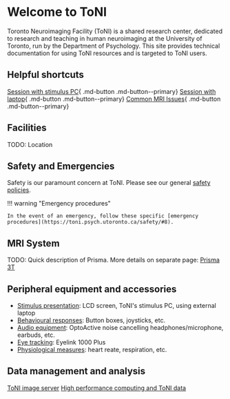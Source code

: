 # Welcome to ToNI

Toronto Neuroimaging Facility (ToNI) is a shared research center, dedicated to research and teaching in human neuroimaging at the University of Toronto, run by the Department of Psychology. This site provides technical documentation for using ToNI resources and is targeted to ToNI users.

## Helpful shortcuts
[Session with stimulus PC](howto_stimPC.md){ .md-button .md-button--primary}
[Session with laptop](howto_laptop.md){ .md-button .md-button--primary}
[Common MRI Issues](common_issues.md){ .md-button .md-button--primary}

## Facilities
TODO: Location

## Safety and Emergencies
Safety is our paramount concern at ToNI. Please see our general [safety policies](https://toni.psych.utoronto.ca/safety/). 

!!! warning "Emergency procedures"

    In the event of an emergency, follow these specific [emergency procedures](https://toni.psych.utoronto.ca/safety/#8).

## MRI System
TODO: Quick description of Prisma. More details on separate page: [Prisma 3T](system.md)

## Peripheral equipment and accessories
* [Stimulus presentation](stimulus.md): LCD screen, ToNI's stimulus PC, using external laptop
* [Behavioural responses](responses.md): Button boxes, joysticks, etc.
* [Audio equipment](audio.md): OptoActive noise cancelling headphones/microphone, earbuds, etc.
* [Eye tracking](eyetracking.md): Eyelink 1000 Plus
* [Physiological measures](physio.md): heart reate, respiration, etc.

## Data management and analysis
[ToNI image server](echo.md)
[High performance computing and ToNI data](scinet.md)
